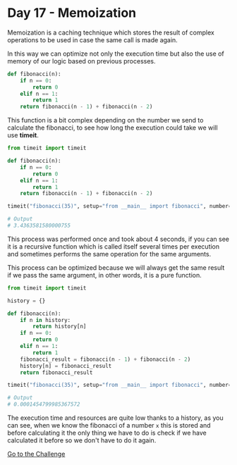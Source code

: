 # Day 17 - Memoization

Memoization is a caching technique which stores the result of complex operations to be used in case the same call is made again.

In this way we can optimize not only the execution time but also the use of memory of our logic based on previous processes.

```python
def fibonacci(n):
    if n == 0:
        return 0
    elif n == 1:
        return 1
    return fibonacci(n - 1) + fibonacci(n - 2)
```

This function is a bit complex depending on the number we send to calculate the fibonacci, to see how long the execution could take we will use **timeit**.

```python
from timeit import timeit

def fibonacci(n):
    if n == 0:
        return 0
    elif n == 1:
        return 1
    return fibonacci(n - 1) + fibonacci(n - 2)

timeit("fibonacci(35)", setup="from __main__ import fibonacci", number=1)

# Output
# 3.4363581580000755
```

This process was performed once and took about 4 seconds, if you can see it is a recursive function which is called itself several times per execution and sometimes performs the same operation for the same arguments.

This process can be optimized because we will always get the same result if we pass the same argument, in other words, it is a pure function.

```python
from timeit import timeit

history = {}

def fibonacci(n):
    if n in history:
        return history[n]
    if n == 0:
        return 0
    elif n == 1:
        return 1
    fibonacci_result = fibonacci(n - 1) + fibonacci(n - 2)
    history[n] = fibonacci_result
    return fibonacci_result

timeit("fibonacci(35)", setup="from __main__ import fibonacci", number=1)

# Output
# 0.0001454799985367572
```

The execution time and resources are quite low thanks to a history, as you can see, when we know the fibonacci of a number `x` this is stored and before calculating it the only thing we have to do is check if we have calculated it before so we don't have to do it again.

[Go to the Challenge](https://github.com/estebansolo/Python30/blob/master/docs/Day%2017%20-%20Memoization/exercise.py)
